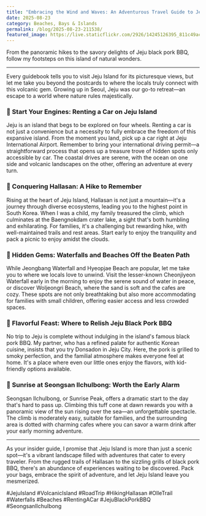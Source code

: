 ```yaml
---
title: "Embracing the Wind and Waves: An Adventurous Travel Guide to Jeju Island"
date: 2025-08-23
category: Beaches, Bays & Islands
permalink: /blog/2025-08-23-211538/
featured_image: https://live.staticflickr.com/2926/14245126395_811c49ac2a.jpg
---
```

From the panoramic hikes to the savory delights of Jeju black pork BBQ, follow my footsteps on this island of natural wonders.

- - -

Every guidebook tells you to visit Jeju Island for its picturesque views, but let me take you beyond the postcards to where the locals truly connect with this volcanic gem. Growing up in Seoul, Jeju was our go-to retreat—an escape to a world where nature rules majestically.

### 🚗 Start Your Engines: Renting a Car on Jeju Island

Jeju is an island that begs to be explored on four wheels. Renting a car is not just a convenience but a necessity to fully embrace the freedom of this expansive island. From the moment you land, pick up a car right at Jeju International Airport. Remember to bring your international driving permit—a straightforward process that opens up a treasure trove of hidden spots only accessible by car. The coastal drives are serene, with the ocean on one side and volcanic landscapes on the other, offering an adventure at every turn.

### 🌋 Conquering Hallasan: A Hike to Remember

Rising at the heart of Jeju Island, Hallasan is not just a mountain—it's a journey through diverse ecosystems, leading you to the highest point in South Korea. When I was a child, my family treasured the climb, which culminates at the Baengnokdam crater lake, a sight that's both humbling and exhilarating. For families, it's a challenging but rewarding hike, with well-maintained trails and rest areas. Start early to enjoy the tranquility and pack a picnic to enjoy amidst the clouds.

### 🌊 Hidden Gems: Waterfalls and Beaches Off the Beaten Path

While Jeongbang Waterfall and Hyeopjae Beach are popular, let me take you to where we locals love to unwind. Visit the lesser-known Cheonjiyeon Waterfall early in the morning to enjoy the serene sound of water in peace, or discover Woljeongri Beach, where the sand is soft and the cafes are cozy. These spots are not only breathtaking but also more accommodating for families with small children, offering easier access and less crowded spaces.

### 🍴 Flavorful Feast: Where to Relish Jeju Black Pork BBQ

No trip to Jeju is complete without indulging in the island's famous black pork BBQ. My partner, who has a refined palate for authentic Korean cuisine, insists that you try Donsadon in Jeju City. Here, the pork is grilled to smoky perfection, and the familial atmosphere makes everyone feel at home. It's a place where even our little ones enjoy the flavors, with kid-friendly options available.

### 🌅 Sunrise at Seongsan Ilchulbong: Worth the Early Alarm

Seongsan Ilchulbong, or Sunrise Peak, offers a dramatic start to the day that's hard to pass up. Climbing this tuff cone at dawn rewards you with a panoramic view of the sun rising over the sea—an unforgettable spectacle. The climb is moderately easy, suitable for families, and the surrounding area is dotted with charming cafes where you can savor a warm drink after your early morning adventure.

- - -

As your insider guide, I promise that Jeju Island is more than just a scenic spot—it's a vibrant landscape filled with adventures that cater to every traveler. From the rugged trails of Hallasan to the sizzling grills of black pork BBQ, there's an abundance of experiences waiting to be discovered. Pack your bags, embrace the spirit of adventure, and let Jeju Island leave you mesmerized.

\#JejuIsland #VolcanicIsland #RoadTrip #HikingHallasan #OlleTrail #Waterfalls #Beaches #RentingACar #JejuBlackPorkBBQ #SeongsanIlchulbong